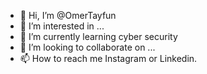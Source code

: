 - 👋 Hi, I’m @OmerTayfun
- 👀 I’m interested in ...
- 🌱 I’m currently learning cyber security
- 💞️ I’m looking to collaborate on ...
- 📫 How to reach me Instagram or Linkedin.

<!---
OmerTayfun/OmerTayfun is a ✨ special ✨ repository because its `README.md` (this file) appears on your GitHub profile.
You can click the Preview link to take a look at your changes.
--->
